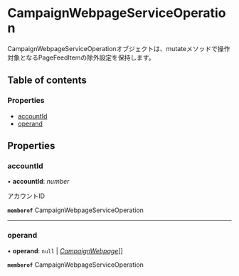 # CampaignWebpageServiceOperation


<div lang=\"ja\">CampaignWebpageServiceOperationオブジェクトは、mutateメソッドで操作対象となるPageFeedItemの除外設定を保持します。</div> 

## Table of contents

### Properties

- [accountId](campaignwebpageserviceoperation.md#accountid)
- [operand](campaignwebpageserviceoperation.md#operand)

## Properties

### accountId

• **accountId**: *number*

<div lang=\"ja\">アカウントID</div> 

**`memberof`** CampaignWebpageServiceOperation

___

### operand

• **operand**: ``null`` \| [*CampaignWebpage*](campaignwebpage.md)[]

**`memberof`** CampaignWebpageServiceOperation
